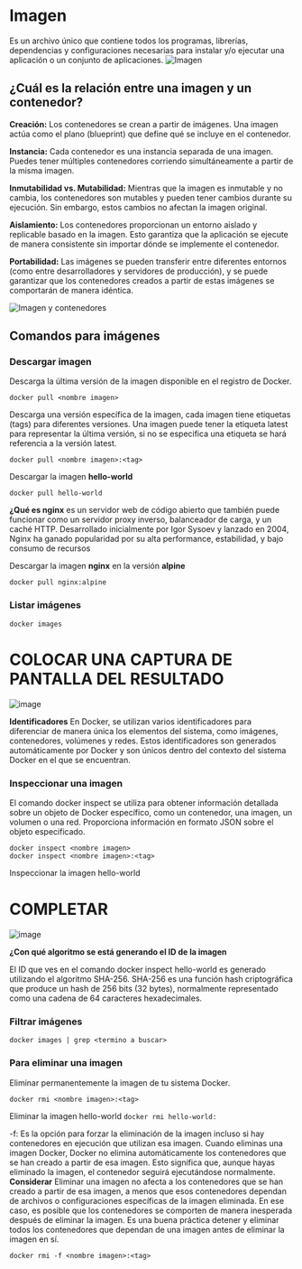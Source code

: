 # Imagen
Es un archivo único que contiene todos los programas, librerías, dependencias y configuraciones necesarias para instalar y/o ejecutar una aplicación o un conjunto de aplicaciones.
![Imagen](imagenes/imagen.PNG)


## ¿Cuál es la relación entre una imagen y un contenedor? 
**Creación:** Los contenedores se crean a partir de imágenes. Una imagen actúa como el plano (blueprint) que define qué se incluye en el contenedor.

**Instancia:** Cada contenedor es una instancia separada de una imagen. Puedes tener múltiples contenedores corriendo simultáneamente a partir de la misma imagen.

**Inmutabilidad vs. Mutabilidad:** Mientras que la imagen es inmutable y no cambia, los contenedores son mutables y pueden tener cambios durante su ejecución. Sin embargo, estos cambios no afectan la imagen original.

**Aislamiento:** Los contenedores proporcionan un entorno aislado y replicable basado en la imagen. Esto garantiza que la aplicación se ejecute de manera consistente sin importar dónde se implemente el contenedor.

**Portabilidad:** Las imágenes se pueden transferir entre diferentes entornos (como entre desarrolladores y servidores de producción), y se puede garantizar que los contenedores creados a partir de estas imágenes se comportarán de manera idéntica. 

![Imagen y contenedores](imagenes/imagenYcontenedores.JPG)
## Comandos para imágenes

### Descargar imagen
Descarga la última versión de la imagen disponible en el registro de Docker.

```
docker pull <nombre imagen> 
```

Descarga una versión específica de la imagen, cada imagen tiene etiquetas (tags) para diferentes versiones.
Una imagen puede tener la etiqueta latest para representar la última versión, si no se especifica una etiqueta se hará referencia a la versión latest.

```
docker pull <nombre imagen>:<tag>
```

Descargar la imagen **hello-world**

```docker pull hello-world```

**¿Qué es nginx**
es un servidor web de código abierto que también puede funcionar como un servidor proxy inverso, balanceador de carga, y un caché HTTP. Desarrollado inicialmente por Igor Sysoev y lanzado en 2004, Nginx ha ganado popularidad por su alta performance, estabilidad, y bajo consumo de recursos


Descargar la imagen  **nginx** en la versión **alpine**

```docker pull nginx:alpine```

### Listar imágenes

```
docker images
```

# COLOCAR UNA CAPTURA DE PANTALLA DEL RESULTADO 
![image](https://github.com/eddyarias/2024A-ISWD633-GR1/assets/94008713/6bd46260-a197-46bf-bfb8-c7af0c602644)



**Identificadores**
En Docker, se utilizan varios identificadores para diferenciar de manera única los elementos del sistema, como imágenes, contenedores, volúmenes y redes. Estos identificadores son generados automáticamente por Docker y son únicos dentro del contexto del sistema Docker en el que se encuentran. 

### Inspeccionar una imagen
El comando docker inspect se utiliza para obtener información detallada sobre un objeto de Docker específico, como un contenedor, una imagen, un volumen o una red.  Proporciona información en formato JSON sobre el objeto especificado.

```
docker inspect <nombre imagen>
docker inspect <nombre imagen>:<tag>
```

Inspeccionar la imagen hello-world 
# COMPLETAR
![image](https://github.com/eddyarias/2024A-ISWD633-GR1/assets/94008713/9efeec4b-7f9b-4600-842a-22ef5a1cf824)


**¿Con qué algoritmo se está generando el ID de la imagen**

El ID que ves en el comando docker inspect hello-world es generado utilizando el algoritmo SHA-256. SHA-256 es una función hash criptográfica que produce un hash de 256 bits (32 bytes), normalmente representado como una cadena de 64 caracteres hexadecimales.


### Filtrar imágenes

```
docker images | grep <termino a buscar>

```

### Para eliminar una imagen
Eliminar permanentemente la imagen de tu sistema Docker.

```
docker rmi <nombre imagen>:<tag>
```

Eliminar la imagen hello-world 
```docker rmi hello-world:```

-f: Es la opción para forzar la eliminación de la imagen incluso si hay contenedores en ejecución que utilizan esa imagen.
Cuando eliminas una imagen Docker, Docker no elimina automáticamente los contenedores que se han creado a partir de esa imagen. Esto significa que, aunque hayas eliminado la imagen, el contenedor seguirá ejecutándose normalmente.  
**Considerar**
Eliminar una imagen no afecta a los contenedores que se han creado a partir de esa imagen, a menos que esos contenedores dependan de archivos o configuraciones específicas de la imagen eliminada. En ese caso, es posible que los contenedores se comporten de manera inesperada después de eliminar la imagen.
Es una buena práctica detener y eliminar todos los contenedores que dependan de una imagen antes de eliminar la imagen en sí.

```
docker rmi -f <nombre imagen>:<tag>
```

